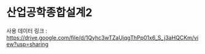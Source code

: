 # 산업공학종합설계2

사용 데이터 링크 : https://drive.google.com/file/d/1Qyhc3wTZaUjqgThPp01x6_S_j3aHQCKm/view?usp=sharing
